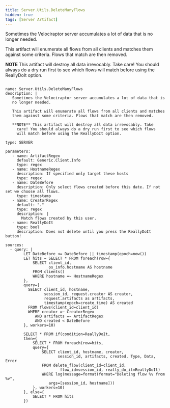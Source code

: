 ```yaml
---
title: Server.Utils.DeleteManyFlows
hidden: true
tags: [Server Artifact]
---
```


Sometimes the Velociraptor server accumulates a lot of data that is
no longer needed.

This artifact will enumerate all flows from all clients and matches
them against some criteria. Flows that match are then removed.

**NOTE** This artifact will destroy all data irrevocably. Take
  care! You should always do a dry run first to see which flows
  will match before using the ReallyDoIt option.


<pre><code class="language-yaml">
name: Server.Utils.DeleteManyFlows
description: |
   Sometimes the Velociraptor server accumulates a lot of data that is
   no longer needed.

   This artifact will enumerate all flows from all clients and matches
   them against some criteria. Flows that match are then removed.

   **NOTE** This artifact will destroy all data irrevocably. Take
     care! You should always do a dry run first to see which flows
     will match before using the ReallyDoIt option.

type: SERVER

parameters:
   - name: ArtifactRegex
     default: Generic.Client.Info
     type: regex
   - name: HostnameRegex
     description: If specified only target these hosts
     type: regex
   - name: DateBefore
     description: Only select flows created before this date. If not set we choose all flows.
     type: timestamp
   - name: CreatorRegex
     default: "."
     type: regex
     description: |
       Match flows created by this user.
   - name: ReallyDoIt
     type: bool
     description: Does not delete until you press the ReallyDoIt button!

sources:
  - query: |
        LET DateBefore &lt;= DateBefore || timestamp(epoch=now())
        LET hits = SELECT * FROM foreach(row={
            SELECT client_id,
                   os_info.hostname AS hostname
            FROM clients()
            WHERE hostname =~ HostnameRegex
        },
        query={
          SELECT client_id, hostname,
                 session_id, request.creator AS creator,
                 request.artifacts as artifacts,
                 timestamp(epoch=create_time) AS created
          FROM flows(client_id=client_id)
          WHERE creator =~ CreatorRegex
             AND artifacts =~ ArtifactRegex
             AND created &lt; DateBefore
        }, workers=10)

        SELECT * FROM if(condition=ReallyDoIt,
        then={
            SELECT * FROM foreach(row=hits,
            query={
                SELECT client_id, hostname, creator,
                       session_id, artifacts, created, Type, Data, Error
                FROM delete_flow(client_id=client_id,
                        flow_id=session_id, really_do_it=ReallyDoIt)
                WHERE log(message=format(format="Deleting flow %v from %v",
                   args=[session_id, hostname]))
            }, workers=10)
        }, else={
            SELECT * FROM hits
        })

</code></pre>

